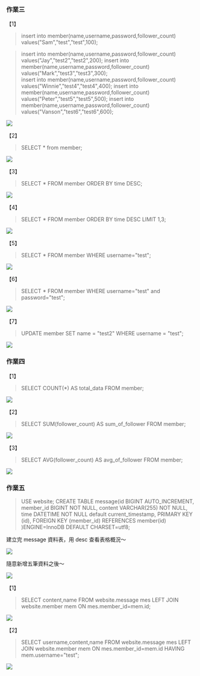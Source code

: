 ### 作業三
【1】
>insert into member(name,username,password,follower_count) values("Sam","test","test",100);

>insert into member(name,username,password,follower_count) values("Jay","test2","test2",200);
>insert into member(name,username,password,follower_count) values("Mark","test3","test3",300);<br/>
>insert into member(name,username,password,follower_count) values("Winnie","test4","test4",400);
>insert into member(name,username,password,follower_count) values("Peter","test5","test5",500);
>insert into member(name,username,password,follower_count) values("Vanson","test6","test6",600);

![](https://i.imgur.com/Rn7P7oY.png)


【2】

>SELECT * from member;

![](https://i.imgur.com/cQeGiYm.png)


【3】
>SELECT *
>FROM member
>ORDER BY time DESC;

![](https://i.imgur.com/r05mXZJ.png)


【4】
>SELECT *
>FROM member
>ORDER BY time DESC
>LIMIT 1,3;

![](https://i.imgur.com/zJQrYFf.png)


【5】
>SELECT *
>FROM member
>WHERE username="test";

![](https://i.imgur.com/O5EUhtw.png)


【6】
>SELECT *
>FROM member
>WHERE username="test" and password="test";

![](https://i.imgur.com/OibkmHz.png)


【7】
>UPDATE member
>SET name = "test2"
>WHERE username = "test";

![](https://i.imgur.com/o7VNVoy.png)


### 作業四
【1】
>SELECT COUNT(*) AS total_data
>FROM member;

![](https://i.imgur.com/ox53X5a.png)


【2】
>SELECT SUM(follower_count) AS sum_of_follower
>FROM member;

![](https://i.imgur.com/r4n5Zp3.png)


【3】
>SELECT AVG(follower_count) AS avg_of_follower
>FROM member;

![](https://i.imgur.com/ATzYhpw.png)


### 作業五
>USE website;
>CREATE TABLE message(id BIGINT AUTO_INCREMENT,
>	member_id BIGINT NOT NULL,
>	content VARCHAR(255) NOT NULL,
>    time DATETIME NOT NULL default current_timestamp,
>    PRIMARY KEY (id),
>    FOREIGN KEY (member_id) REFERENCES member(id)
>)ENGINE=InnoDB DEFAULT CHARSET=utf8;

建立完 message 資料表，用 desc 查看表格概況～

![](https://i.imgur.com/Xr5BXHa.png)

隨意新增五筆資料之後～

![](https://i.imgur.com/KQx0PSX.png)


【1】
>SELECT content,name
>FROM website.message mes LEFT JOIN website.member mem
>ON mes.member_id=mem.id;

![](https://i.imgur.com/cnFLBNw.png)


【2】
>SELECT username,content,name
>FROM website.message mes LEFT JOIN website.member mem
>ON mes.member_id=mem.id
>HAVING mem.username="test";

![](https://i.imgur.com/FNOS9o8.png)
